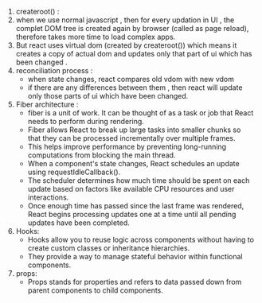 1. createroot() : 
2. when we use normal javascript , then for every updation in UI , the complet DOM tree is created again by browser (called as page reload), therefore takes more time to load complex apps.
3. But react uses virtual dom (created by createroot()) which means it creates a copy of actual dom and updates only that part of ui which has been changed . 
4. reconciliation process :
    - when state changes, react compares old vdom with new vdom
    - if there are any differences between them , then react will update only those parts of ui which have been changed.
5. Fiber architecture :
    - fiber is a unit of work. It can be thought of as a task or job that React needs to perform during rendering.
    - Fiber allows React to break up large tasks into smaller chunks so that they can be processed incrementally over multiple frames.
    - This helps improve performance by preventing long-running computations from blocking the main thread.
    - When a component's state changes, React schedules an update using requestIdleCallback().
    - The scheduler determines how much time should be spent on each update based on factors like available CPU resources and user interactions.
    - Once enough time has passed since the last frame was rendered, React begins processing updates one at a time until all pending updates have been completed.   
6. Hooks:
    - Hooks allow you to reuse logic across components without having to create custom classes or inheritance hierarchies.
    - They provide a way to manage stateful behavior within functional components.
7. props: 
    - Props stands for properties and refers to data passed down from parent components to child components.
